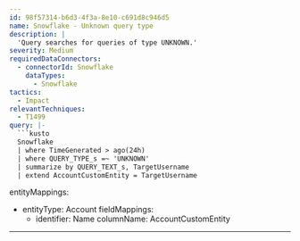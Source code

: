 ```yaml
---
id: 98f57314-b6d3-4f3a-8e10-c691d8c946d5
name: Snowflake - Unknown query type
description: |
  'Query searches for queries of type UNKNOWN.'
severity: Medium
requiredDataConnectors:
  - connectorId: Snowflake
    dataTypes:
      - Snowflake
tactics:
  - Impact
relevantTechniques:
  - T1499
query: |-
  ```kusto
  Snowflake
  | where TimeGenerated > ago(24h)
  | where QUERY_TYPE_s =~ 'UNKNOWN'
  | summarize by QUERY_TEXT_s, TargetUsername
  | extend AccountCustomEntity = TargetUsername
  ```
entityMappings:
  - entityType: Account
    fieldMappings:
      - identifier: Name
        columnName: AccountCustomEntity
---
```


